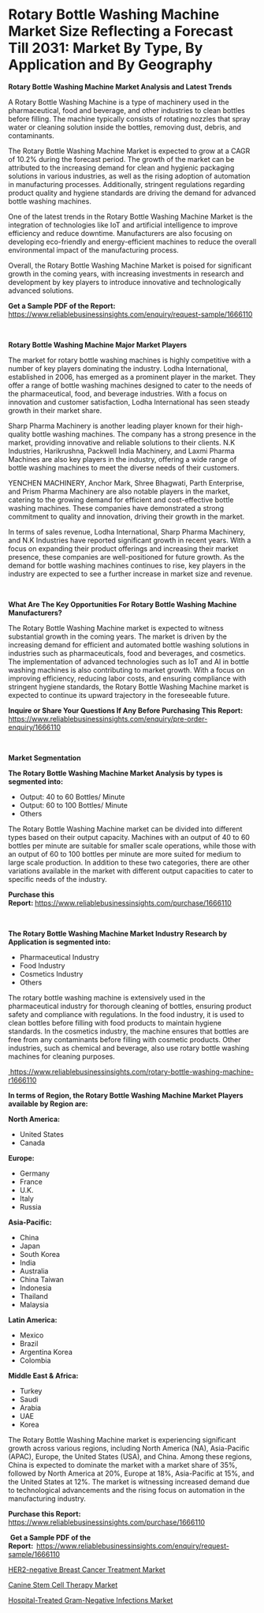 <p><h1>Rotary Bottle Washing Machine Market Size Reflecting a Forecast Till 2031: Market By Type, By Application and By Geography</h1></p><p><strong>Rotary Bottle Washing Machine Market Analysis and Latest Trends</strong></p>
<p><p>A Rotary Bottle Washing Machine is a type of machinery used in the pharmaceutical, food and beverage, and other industries to clean bottles before filling. The machine typically consists of rotating nozzles that spray water or cleaning solution inside the bottles, removing dust, debris, and contaminants.</p><p>The Rotary Bottle Washing Machine Market is expected to grow at a CAGR of 10.2% during the forecast period. The growth of the market can be attributed to the increasing demand for clean and hygienic packaging solutions in various industries, as well as the rising adoption of automation in manufacturing processes. Additionally, stringent regulations regarding product quality and hygiene standards are driving the demand for advanced bottle washing machines.</p><p>One of the latest trends in the Rotary Bottle Washing Machine Market is the integration of technologies like IoT and artificial intelligence to improve efficiency and reduce downtime. Manufacturers are also focusing on developing eco-friendly and energy-efficient machines to reduce the overall environmental impact of the manufacturing process.</p><p>Overall, the Rotary Bottle Washing Machine Market is poised for significant growth in the coming years, with increasing investments in research and development by key players to introduce innovative and technologically advanced solutions.</p></p>
<p><strong>Get a Sample PDF of the Report:&nbsp;</strong> <a href="https://www.reliablebusinessinsights.com/enquiry/request-sample/1666110">https://www.reliablebusinessinsights.com/enquiry/request-sample/1666110</a></p>
<p>&nbsp;</p>
<p><strong>Rotary Bottle Washing Machine Major Market Players</strong></p>
<p><p>The market for rotary bottle washing machines is highly competitive with a number of key players dominating the industry. Lodha International, established in 2006, has emerged as a prominent player in the market. They offer a range of bottle washing machines designed to cater to the needs of the pharmaceutical, food, and beverage industries. With a focus on innovation and customer satisfaction, Lodha International has seen steady growth in their market share.</p><p>Sharp Pharma Machinery is another leading player known for their high-quality bottle washing machines. The company has a strong presence in the market, providing innovative and reliable solutions to their clients. N.K Industries, Harikrushna, Packwell India Machinery, and Laxmi Pharma Machines are also key players in the industry, offering a wide range of bottle washing machines to meet the diverse needs of their customers.</p><p>YENCHEN MACHINERY, Anchor Mark, Shree Bhagwati, Parth Enterprise, and Prism Pharma Machinery are also notable players in the market, catering to the growing demand for efficient and cost-effective bottle washing machines. These companies have demonstrated a strong commitment to quality and innovation, driving their growth in the market.</p><p>In terms of sales revenue, Lodha International, Sharp Pharma Machinery, and N.K Industries have reported significant growth in recent years. With a focus on expanding their product offerings and increasing their market presence, these companies are well-positioned for future growth. As the demand for bottle washing machines continues to rise, key players in the industry are expected to see a further increase in market size and revenue.</p></p>
<p>&nbsp;</p>
<p><strong>What Are The Key Opportunities For Rotary Bottle Washing Machine Manufacturers?</strong></p>
<p><p>The Rotary Bottle Washing Machine market is expected to witness substantial growth in the coming years. The market is driven by the increasing demand for efficient and automated bottle washing solutions in industries such as pharmaceuticals, food and beverages, and cosmetics. The implementation of advanced technologies such as IoT and AI in bottle washing machines is also contributing to market growth. With a focus on improving efficiency, reducing labor costs, and ensuring compliance with stringent hygiene standards, the Rotary Bottle Washing Machine market is expected to continue its upward trajectory in the foreseeable future.</p></p>
<p><strong>Inquire or Share Your Questions If Any Before Purchasing This Report:</strong> <a href="https://www.reliablebusinessinsights.com/enquiry/pre-order-enquiry/1666110">https://www.reliablebusinessinsights.com/enquiry/pre-order-enquiry/1666110</a></p>
<p>&nbsp;</p>
<p><strong>Market Segmentation</strong></p>
<p><strong>The Rotary Bottle Washing Machine Market Analysis by types is segmented into:</strong></p>
<p><ul><li>Output: 40 to 60 Bottles/ Minute</li><li>Output: 60 to 100 Bottles/ Minute</li><li>Others</li></ul></p>
<p><p>The Rotary Bottle Washing Machine market can be divided into different types based on their output capacity. Machines with an output of 40 to 60 bottles per minute are suitable for smaller scale operations, while those with an output of 60 to 100 bottles per minute are more suited for medium to large scale production. In addition to these two categories, there are other variations available in the market with different output capacities to cater to specific needs of the industry.</p></p>
<p><strong>Purchase this Report:&nbsp;</strong><a href="https://www.reliablebusinessinsights.com/purchase/1666110">https://www.reliablebusinessinsights.com/purchase/1666110</a></p>
<p>&nbsp;</p>
<p><strong>The Rotary Bottle Washing Machine Market Industry Research by Application is segmented into:</strong></p>
<p><ul><li>Pharmaceutical Industry</li><li>Food Industry</li><li>Cosmetics Industry</li><li>Others</li></ul></p>
<p><p>The rotary bottle washing machine is extensively used in the pharmaceutical industry for thorough cleaning of bottles, ensuring product safety and compliance with regulations. In the food industry, it is used to clean bottles before filling with food products to maintain hygiene standards. In the cosmetics industry, the machine ensures that bottles are free from any contaminants before filling with cosmetic products. Other industries, such as chemical and beverage, also use rotary bottle washing machines for cleaning purposes.</p></p>
<p><a href="https://www.reliablebusinessinsights.com/rotary-bottle-washing-machine-r1666110">&nbsp;https://www.reliablebusinessinsights.com/rotary-bottle-washing-machine-r1666110</a></p>
<p><strong>In terms of Region, the Rotary Bottle Washing Machine Market Players available by Region are:</strong></p>
<p>
    <p> <strong> North America: </strong>
        <ul>
            <li>United States</li>
            <li>Canada</li>
        </ul>
        </p> 
    <p> <strong> Europe: </strong>
        <ul>
            <li>Germany</li>
            <li>France</li>
            <li>U.K.</li>
            <li>Italy</li>
            <li>Russia</li>
        </ul>
        </p> 
    <p> <strong> Asia-Pacific: </strong>
        <ul>
            <li>China</li>
            <li>Japan</li>
            <li>South Korea</li>
            <li>India</li>
            <li>Australia</li>
            <li>China Taiwan</li>
            <li>Indonesia</li>
            <li>Thailand</li>
            <li>Malaysia</li>
        </ul>
        </p> 
    <p> <strong> Latin America: </strong>
        <ul>
            <li>Mexico</li>
            <li>Brazil</li>
            <li>Argentina Korea</li>
            <li>Colombia</li>
        </ul>
        </p> 
    <p> <strong> Middle East & Africa: </strong>
        <ul>
            <li>Turkey</li>
            <li>Saudi</li>
            <li>Arabia</li>
            <li>UAE</li>
            <li>Korea</li>
        </ul>
    </p>
    </p>
<p><p>The Rotary Bottle Washing Machine market is experiencing significant growth across various regions, including North America (NA), Asia-Pacific (APAC), Europe, the United States (USA), and China. Among these regions, China is expected to dominate the market with a market share of 35%, followed by North America at 20%, Europe at 18%, Asia-Pacific at 15%, and the United States at 12%. The market is witnessing increased demand due to technological advancements and the rising focus on automation in the manufacturing industry.</p></p>
<p><strong>Purchase this Report: </strong><a href="https://www.reliablebusinessinsights.com/purchase/1666110">https://www.reliablebusinessinsights.com/purchase/1666110</a></p>
<p>&nbsp;<strong>Get a Sample PDF of the Report:&nbsp;&nbsp;</strong><a href="https://www.reliablebusinessinsights.com/enquiry/request-sample/1666110">https://www.reliablebusinessinsights.com/enquiry/request-sample/1666110</a></p>
<p><strong></strong></p>
<p><p><a href="https://github.com/faisalayoob601/Market-Research-Report-List-1/blob/main/her2-negative-breast-cancer-treatment-market.md">HER2-negative Breast Cancer Treatment Market</a></p><p><a href="https://github.com/elizabethdagraca/Market-Research-Report-List-4/blob/main/canine-stem-cell-therapy-market.md">Canine Stem Cell Therapy Market</a></p><p><a href="https://github.com/santosh758595/Market-Research-Report-List-5/blob/main/hospital-treated-gram-negative-infections-market.md">Hospital-Treated Gram-Negative Infections Market</a></p></p>